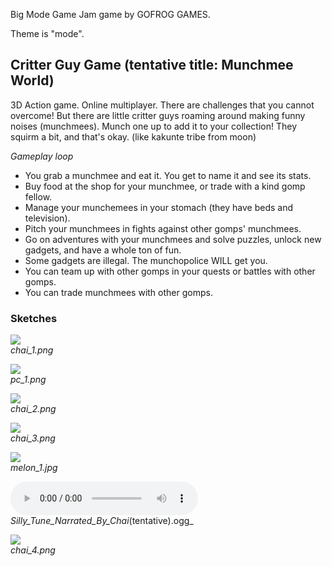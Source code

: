Big Mode Game Jam game by GOFROG GAMES.

Theme is "mode".

## Critter Guy Game (tentative title: Munchmee World)
3D Action game. Online multiplayer.
There are challenges that you cannot overcome! But there are little critter guys roaming around making funny noises (munchmees).
Munch one up to add it to your collection! They squirm a bit, and that's okay. (like kakunte tribe from moon)


_Gameplay loop_
- You grab a munchmee and eat it. You get to name it and see its stats.
- Buy food at the shop for your munchmee, or trade with a kind gomp fellow.
- Manage your munchemees in your stomach (they have beds and television). 
- Pitch your munchmees in fights against other gomps' munchmees.
- Go on adventures with your munchmees and solve puzzles, unlock new gadgets, and have a whole ton of fun.
- Some gadgets are illegal. The munchopolice WILL get you.
- You can team up with other gomps in your quests or battles with other gomps.
- You can trade munchmees with other gomps.



### Sketches

![](https://github.com/melonboyo/gofrog-mode/blob/main/sketches/chai_1.png)  
_chai_1.png_

![](https://github.com/melonboyo/gofrog-mode/blob/main/sketches/pc_1.png)  
_pc_1.png_

![](https://github.com/melonboyo/gofrog-mode/blob/main/sketches/chai_2.png)  
_chai_2.png_

![](https://github.com/melonboyo/gofrog-mode/blob/main/sketches/chai_3.png)  
_chai_3.png_

![](https://github.com/melonboyo/gofrog-mode/blob/main/sketches/melon_1.jpg)  
_melon_1.jpg_

![](https://github.com/melonboyo/gofrog-mode/blob/main/sketches/Silly_Tune_Narrated_By_Chai_(tentative).ogg)  
_Silly_Tune_Narrated_By_Chai_(tentative).ogg_

![](https://github.com/melonboyo/gofrog-mode/blob/main/sketches/chai_4.png)  
_chai_4.png_
